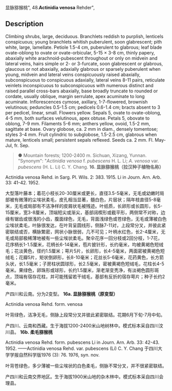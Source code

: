 显脉猕猴桃",
48.**Actinidia venosa** Rehder",

## Description
Climbing shrubs, large, deciduous. Branchlets reddish to purplish, lenticels conspicuous; young branchlets whitish puberulent, soon glabrescent; pith white, large, lamellate. Petiole 1.5-4 cm, puberulent to glabrous; leaf blade ovate-oblong to ovate or ovate-orbicular, 5-15 × 3-8 cm, thinly papery, abaxially white arachnoid-pubescent throughout or only on midvein and lateral veins, hairs simple or 2- or 3-furcate, soon glabrescent or glabrous, glaucous or not abaxially, adaxially glabrous or sparsely puberulent when young, midvein and lateral veins conspicuously raised abaxially, subconspicuous to conspicuous adaxially, lateral veins 8-11 pairs, reticulate veinlets inconspicuous to subconspicuous with numerous distinct and raised parallel cross-bars abaxially, base broadly truncate to rounded or cordate, usually oblique, margin serrulate, apex acuminate to long acuminate. Inflorescences cymose, axillary, 1-7-flowered, brownish velutinous; peduncles 0.5-1.5 cm; pedicels 0.6-1.4 cm; bracts absent to 3 per pedicel, linear, small. Flowers yellow. Sepals 5, ovate to ovate-oblong, 4-5 mm, both surfaces velutinous, apex obtuse. Petals 5, obovate to oblong, 7-9 mm. Filaments 5-6 mm; anthers yellow, ovoid, 1.5-2 mm, sagittate at base. Ovary globose, ca. 2 mm in diam., densely tomentose; styles 3-4 mm. Fruit cylindric to subglobose, 1.5-2.5 cm, glabrous when mature, lenticels small; persistent sepals reflexed. Seeds ca. 2 mm. Fl. May-Jul, fr. Sep.

> ●  Mountain forests; 1200-2400 m. Sichuan, Xizang, Yunnan.
  "Synonym": "*Actinidia venosa* f. *pubescens* H. L. Li; *A. venosa* var. *pubescens* (H. L. Li) C. Y. Chang.
**16. 显脉猕猴桃（拉汉种子植物名称）**

Actinidia venosa Rehd. in Sarg. Pl. Wils. 2: 383. 1915. Li in Journ. Arn. Arb. 33: 41-42. 1952.

大型落叶藤本；着花小枝长20-30厘米或更长，直径3.5-5毫米，无毛或幼嫩时局部被有微薄的尘埃状柔毛，皮孔相当显著，髓白色，片层状；隔年枝直径5-8毫米，无毛或局部有不洁净样的皮屑状毛被残迹。叶纸质，长卵形或长圆形，长5-15厘米，宽3-8厘米，顶端短尖或渐尖，基部阔楔形或截平形，两侧常不对称，边缘有锯齿或很浅的小齿，腹面绿色，无毛，背面浅绿色或苍绿色，无毛或薄被白色尘埃状柔毛，叶脉很发达，在叶背呈圆线形，侧脉7-11对，上段常分叉，并彼此紧密联结或否，横脉繁密，网状小脉很弱，几不可见；叶柄水红色，长2-4厘米，无毛或局部极稀薄地被有一些尘埃状柔毛。聚伞花序一回分枝或2回分枝，1-7花，花序柄长1-1.5厘米，花柄长6-14毫米，苞片披针形，长约毫米，均被黄褐色短绒毛；花淡黄色，径约1.5厘米；萼片5片，长卵形，长4-5毫米，两面密被黄褐色短绒毛；花瓣5片，矩状倒卵形，长8-10毫米；花丝长5-6毫米，花药黄色，长方箭头状，长1.5毫米；子房柱状圆球形，长2.5毫米，密被黄褐色短绒毛，花柱长4-5毫米。果绿色，卵珠形或球形，长约1.5厘米，渐老渐变秃净，有淡褐色圆形斑点，顶端有宿存花柱，并可能残留若干绒毛，基部有反折的宿存萼片；种子长约2毫米。

产四川和云南。分为2变型。
**16a. 显脉猕猴桃（原变型）**

Actinidia venosa Rehd. form. venosa

叶背绿色，洁净无毛，侧脉上段常分叉并彼此紧密联结。花期6月下旬-7月中旬。

产四川、云南和西藏。生于海拔1200-2400米山地树林中。模式标本采自四川汶川县。
**16b. 柔毛猕猴桃**

Actinidia venosa Rehd. form. pubescens Li in Journ. Arn. Arb. 33: 42-43. 1952. ——Actinidia venosa Rehd. var. pubescens (Li) C. Y. Chang 于四川大学学报自然科学版1976 (3): 76. 1976, syn. nov.

叶背苍绿色，多少薄被一些尘埃状的白色柔毛，侧脉不常分叉，并不很紧密联结。

产四川和云南交界地区。生于海拔1900米山地的杂木林中。模式标本采自四川会理县。
